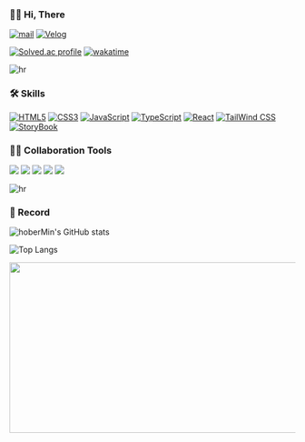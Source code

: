 ### 👨‍💻 Hi, There

[![mail](https://img.shields.io/badge/Mail-845ef7?logo=gmail&logoColor=white&style=flat)](sonhomin98@naver.com)
[![Velog](https://img.shields.io/badge/Velog-845ef7?logo=vercel&logoColor=white&style=flat)](https://velog.io/@hober/posts)

[![Solved.ac profile](https://mazassumnida.wtf/api/mini/generate_badge?boj=sonhomin98)](https://solved.ac/sonhomin98)
[![wakatime](https://wakatime.com/badge/user/018dc124-21ef-416e-be3e-e246b9cdffdf.svg)](https://wakatime.com/@018dc124-21ef-416e-be3e-e246b9cdffdf)

![hr](https://capsule-render.vercel.app/api?type=rect&color=0:845ef7,100:845ef7&height=1)

### 🛠️ Skills

[![HTML5](https://img.shields.io/badge/HTML5-E34F26?logo=html5&logoColor=white&style=flat)](https://developer.mozilla.org/en-US/docs/Web/HTML)
[![CSS3](https://img.shields.io/badge/CSS3-1572B6?logo=css3&logoColor=white&style=flat)](https://developer.mozilla.org/en-US/docs/Web/CSS)
[![JavaScript](https://img.shields.io/badge/JavaScript-F7DF1E?logo=javascript&style=flat&logoColor=white)](https://developer.mozilla.org/en-US/docs/Web/JavaScript)
[![TypeScript](https://img.shields.io/badge/TypeScript-3178C6?logo=typescript&logoColor=white&style=flat)](https://www.typescriptlang.org/)
[![React](https://img.shields.io/badge/React-61DAFB?logo=react&logoColor=white&style=flat)](https://react.dev/)
[![TailWind CSS](https://img.shields.io/badge/TailwindCSS-06B6D4?style=flat&logo=TailwindCSS&logoColor=white)](https://tailwindcss.com/docs/whitespace)
[![StoryBook](https://img.shields.io/badge/Storybook-FF4785?style=flat&logo=Storybook&logoColor=white)](https://storybook.js.org/)

### 🙆‍♂️ Collaboration Tools

<span>
<img src="https://img.shields.io/badge/Git-F05032?style=flat&logo=git&logoColor=white"/>
<img src="https://img.shields.io/badge/GitHub-181717?style=flat&logo=GitHub&logoColor=white"/>
<img src="https://img.shields.io/badge/Visual Studio Code-007ACC?style=flat&logo=Visual Studio Code&logoColor=white"/>
<img src="https://img.shields.io/badge/Slack-4A154B?style=flat&logo=Slack&logoColor=white"/>
<img src="https://img.shields.io/badge/Discord-5865F2?style=flat&logo=Discord&logoColor=white"/>
</span>

![hr](https://capsule-render.vercel.app/api?type=rect&color=0:845ef7,100:845ef7&height=1)

### 📝 Record

![hoberMin's GitHub stats](https://github-readme-stats-psi-smoky.vercel.app/api?username=hoberMin&show_icons=true&bg_color=0,845ef7,FB7185&text_color=fff&title_color=fff&hide_border=true&icon_color=fff&hide_rank=true)

![Top Langs](https://github-readme-stats-psi-smoky.vercel.app/api/top-langs/?username=hoberMin&layout=compact&bg_color=0,845ef7,FB7185&text_color=fff&title_color=fff&hide_border=true&hide=java,objective-c&border_radius=4&hide_progress=true)

<a href="https://www.solve-nyang.com"><img src="https://api.solve-nyang.com/compose/sonhomin98" width="600" height="300"/></a>
